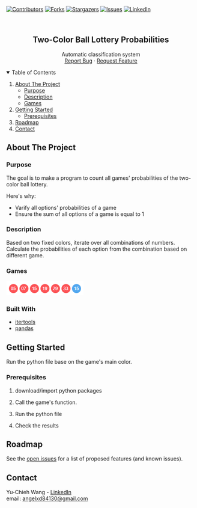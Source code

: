
[![Contributors][contributors-shield]][contributors-url]
[![Forks][forks-shield]][forks-url]
[![Stargazers][stars-shield]][stars-url]
[![Issues][issues-shield]][issues-url]
[![LinkedIn][linkedin-shield]][linkedin-url]



<!-- PROJECT LOGO -->
<br />
<p align="center">

  <h2 align="center">Two-Color Ball Lottery Probabilities</h2>

  <p align="center">
    Automatic classification system
    <br /> 
    <a href="https://github.com/angelxd84130/NewsClassification/issues">Report Bug</a>
    ·
    <a href="https://github.com/angelxd84130/NewsClassification/issues">Request Feature</a>
  </p>
</p>



<!-- TABLE OF CONTENTS -->
<details open="open">
  <summary>Table of Contents</summary>
  <ol>
    <li>
      <a href="#about-the-project">About The Project</a>
      <ul>
        <li><a href="#purpose">Purpose</a></li>
        <li><a href="#description">Description</a></li>
        <li><a href="#games">Games</a></li>
      </ul>
    </li>
    <li>
      <a href="#getting-started">Getting Started</a>
      <ul>
        <li><a href="#prerequisites">Prerequisites</a></li>
      </ul>
    </li>
    <li><a href="#roadmap">Roadmap</a></li>
    <li><a href="#contact">Contact</a></li> 
  </ol>
</details>



<!-- ABOUT THE PROJECT -->

## About The Project  
### Purpose  

The goal is to make a program to count all games' probabilities of the two-color ball lottery.  

Here's why:
* Varify all options' probabilities of a game
* Ensure the sum of all options of a game is equal to 1


### Description  
Based on two fixed colors, iterate over all combinations of numbers.  
Calculate the probabilities of each option from the combination based on different game.

### Games  
![Two-Color_Ball][product-screenshot0]  

  

### Built With

* [itertools](https://docs.python.org/3/library/itertools.html)
* [pandas](https://pandas.pydata.org/)


<!-- GETTING STARTED -->
## Getting Started

Run the python file base on the game's main color.

### Prerequisites


1. download/import python packages  

2. Call the game's function.
   
3. Run the python file
   
4. Check the results




<!-- ROADMAP -->
## Roadmap

See the [open issues](https://github.com/angelxd4130/Two-Color_Ball_Lottery_Probabilities/issues) for a list of proposed features (and known issues).


<!-- CONTACT -->
## Contact

Yu-Chieh Wang - [LinkedIn](https://www.linkedin.com/in/yu-chieh-wang/)  
email: angelxd84130@gmail.com




<!-- MARKDOWN LINKS & IMAGES -->
<!-- https://www.markdownguide.org/basic-syntax/#reference-style-links -->
[contributors-shield]: https://img.shields.io/github/contributors/angelxd84130/Two-Color_Ball_Lottery_Probabilities.svg?style=for-the-badge
[contributors-url]: https://github.com/angelxd84130/Two-Color_Ball_Lottery_Probabilities/graphs/contributors
[forks-shield]: https://img.shields.io/github/forks/angelxd84130/Two-Color_Ball_Lottery_Probabilities.svg?style=for-the-badge
[forks-url]: https://github.com/angelxd84130/Two-Color_Ball_Lottery_Probabilities/network/members
[stars-shield]: https://img.shields.io/github/stars/angelxd84130/Two-Color_Ball_Lottery_Probabilities.svg?style=for-the-badge
[stars-url]: https://github.com/angelxd84130/Two-Color_Ball_Lottery_Probabilities/stargazers
[issues-shield]: https://img.shields.io/github/issues/angelxd84130/Two-Color_Ball_Lottery_Probabilities.svg?style=for-the-badge
[issues-url]: https://github.com/angelxd84130/Two-Color_Ball_Lottery_Probabilities/issues
[license-shield]: https://img.shields.io/github/license/angelxd84130/Two-Color_Ball_Lottery_Probabilities.svg?style=for-the-badge
[license-url]: https://github.com/angelxd84130/Two-Color_Ball_Lottery_Probabilities/blob/master/LICENSE.txt
[linkedin-shield]: https://img.shields.io/badge/-LinkedIn-black.svg?style=for-the-badge&logo=linkedin&colorB=555
[linkedin-url]: https://www.linkedin.com/in/yu-chieh-wang/
[product-screenshot0]: Two-Color_Ball.png

